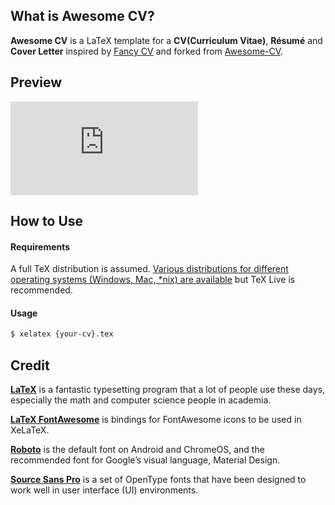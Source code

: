## What is Awesome CV?

**Awesome CV** is a LaTeX template for a **CV(Curriculum Vitae)**, **Résumé** and **Cover Letter** inspired by [Fancy CV](https://www.sharelatex.com/templates/cv-or-resume/fancy-cv) and forked from [Awesome-CV](https://github.com/posquit0/Awesome-CV).

## Preview

[![Résumé](https://raw.githubusercontent.com/beggr/Awesome-CV/master/examples/resume.pdf)](https://raw.githubusercontent.com/beggr/Awesome-CV/master/examples/resume.pdf) 

## How to Use

#### Requirements

A full TeX distribution is assumed.  [Various distributions for different operating systems (Windows, Mac, \*nix) are available](http://tex.stackexchange.com/q/55437) but TeX Live is recommended.

#### Usage

```bash
$ xelatex {your-cv}.tex
```

## Credit

[**LaTeX**](http://www.latex-project.org) is a fantastic typesetting program that a lot of people use these days, especially the math and computer science people in academia.

[**LaTeX FontAwesome**](https://github.com/furl/latex-fontawesome) is bindings for FontAwesome icons to be used in XeLaTeX.

[**Roboto**](https://github.com/google/roboto) is the default font on Android and ChromeOS, and the recommended font for Google’s visual language, Material Design.

[**Source Sans Pro**](https://github.com/adobe-fonts/source-sans-pro) is a set of OpenType fonts that have been designed to work well in user interface (UI) environments.
